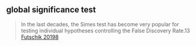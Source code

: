 

## global significance test

> In the last decades, the Simes test has become very popular for testing individual hypotheses controlling the False Discovery Rate.13 [Futschik 20198](https://journals.sagepub.com/doi/full/10.1177/0962280218768326)